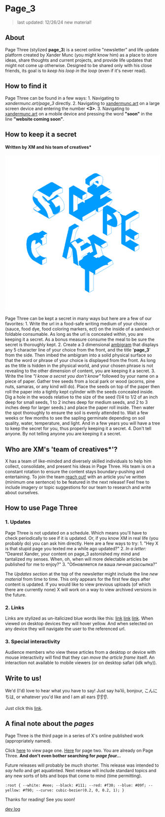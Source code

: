 # Page_3 

> last updated: 12/26/24 
> new material! 

## About 

Page Three (stylized **page_3**) is a secret online "newsletter" and life update platform created by Xander Munc (you might know him) as a place to store ideas, share thoughts and current projects, and provide life updates that might not come up otherwise. Designed to be shared only with his close friends, its goal is to *keep his loop in the loop* (even if it's never read). 

## How to find it

Page Three can be found in a few ways:
    1. Navigating to *xandermunc.art/page_3* directly.
    2. Navigating to [xandermunc.art](https://xandermunc.art/) on a large screen device and entering the number **<3>**.
    3. Navigating to [xandermunc.art](https://xandermunc.art/) on a mobile device and pressing the word **"soon"** in the line **"website coming soon"**.

## How to keep it a secret 
#### Written by XM and his team of creatives*

![image](ambigram.png)

Page Three can be kept a secret in many ways but here are a few of our favorites:
    1. Write the url in a food-safe writing medium of your choice (sauce, food dye, food coloring markers, ect) on the inside of a sandwich or foldable consumable. As long as the url is concealed within, you are keeping it a secret. As a bonus measure consume the meal to be sure the secret is thoroughly kept. 
    2. Create a 3 dimensional [ambigram](https://2catteam.github.io/AmbigramGenerator/) that displays any 5 character line of your choice from the front, and the title '**page_3**' from the side. Then imbed the ambigram into a solid physical surface so that the word or phrase of your choice is displayed from the front. As long as the title is hidden in the physical world, and your chosen phrase is not revealing to the other dimension of content, you are keeping it a secret. 
    3. Write the line *"I know a secret you don't know"* followed by your name on a piece of paper. Gather tree seeds from a local park or wood (acorns, pine nuts, samaras, or any kind will do). Place the seeds on top of the paper then roll the paper into a tightly kept cylinder with the seeds concealed inside. Dig a hole in the woods relative to the size of the seed (1/4 to 1/2 of an inch deep for small seeds, 1 to 2 inches deep for medium seeds, and 2 to 3 inches deep for larger seeds.) and place the paper roll inside. Then water the spot thoroughly to ensure the soil is evenly attended to. Wait a few weeks or few months to see the sapling germinate depending on soil quality, water, temperature, and light. And in a few years you will have a tree to keep the secret for you, thus properly keeping it a secret. 
    4. Don't tell anyone. By not telling anyone you are keeping it a secret. 

## Who are XM's 'team of creatives*'?

X has a team of like-minded and diversely skilled individuals to help him collect, consolidate, and present his ideas in Page Three. His team is on a constant rotation to ensure the content stays boundary-pushing and entertaining. To join the team [reach out!](mailto:xandermunc@gmail.com) with an article you've written (minimum one sentence) to be featured in the next release! Feel free to include imagery or topic suggestions for our team to research and write about ourselves.

## How to use Page Three
### 1. Updates

Page Three is not updated on a schedule. Which means you'll have to check periodically to see if it is updated. Or, if you know XM in real life (you probably do) you can ask him directly. Here are a few ways to try: 
    1. "Hey X is that stupid page you texted me a while ago updated?"
    2. *In a letter:* "Dearest Xander, your content on page_3 astonished my mind and tantalized my senses. When, oh, when will more delectable articles be published for me to enjoy?"
    3. "Обновляется ли ваша личная рассылка?"

The *Updates section* at the top of the newsletter might include the line *new material* from time to time. This only appears for the first few days after content is updated. If you would like to view previous uploads (of which there are currently none) X will work on a way to view archived versions in the future. 

### 2. Links 

Links are stylized as un-italicized blue words like this: [link](https://example.com/) [link](https://www.iana.org/domains/reserved) [link](https://info.cern.ch/hypertext/WWW/TheProject.html). When viewed on desktop devices they will hover yellow. And when selected on any device they will navigate the user to the referenced url. 

### 3. Special interactivity

Audience members who view these articles from a desktop or device with mouse interactivity will find that they can *move the article frame* itself. An interaction not available to mobile viewers (or on desktop safari (idk why)). 

## Write to us!

We'd (I'd) love to hear what you have to say! Just say həˈlō, bonjour, 
こんにちは, or whatever you'd like and I am all ears 👂👂👂.

Just click this [link](mailto:xandermunc@gmail.com).

## A final note about the *pages*

Page Three is the third page in a series of X's online published work (appropriately named).

Click [here](https://xandermunc.art/) to view page one. [Here](https://xandermunc.art/glossary/) for page two. You are already on Page Three. **And don't even bother searching for *page four...***

Future releases will probably be *much* shorter. This release was intended to *say hello* and get aquatinted. Next release will include standard topics and any new sorts of bits and bops that come to mind (time permitting).

```plaintext 
:root { --white: #eee; --black: #111; --red: #f30; --blue: #09f; --yellow: #f90; --curve: cubic-bezier(0.2, 0, 0.2, 1); }
```

Thanks for reading! See you soon! 

[dev log](https://github.com/xandermunc/page_3)